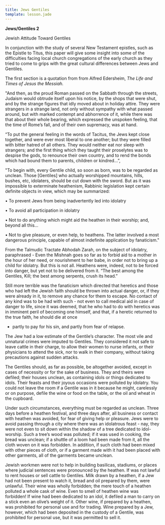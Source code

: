 ```yaml
---
title: Jews Gentiles
template: lesson.jade
---
```



**Jews/Gentiles 2**

Jewish Attitude Toward Gentiles

In conjunction with the study of several New Testament epistles, such as
the Epistle to Titus, this paper will give some insight into some of the
difficulties facing local church congregations of the early church as
they tried to come to grips with the great cultural differences between
Jews and Gentiles.

The first section is a quotation from from Alfred Edersheim, *The Life
and Times of Jesus the Messiah.*

"And then, as the proud Roman passed on the Sabbath through the streets,
Judaism would obtrude itself upon his notice, by the shops that were
shut, and by the strange figures that idly moved about in holiday
attire. They were strangers in a strange land, not only without sympathy
with what passed around, but with marked contempt and abhorrence of it,
while there was that about their whole bearing, which expressed the
unspoken feeling, that the time of Rome’s fall, and of their own
supremacy, was at hand.

“To put the general feeling in the words of Tacitus, the Jews kept close
together, and were ever most liberal to one another; but they were
filled with bitter hatred of all others. They would neither eat nor
sleep with strangers; and the first thing which they taught their
proselytes was to despise the gods, to renounce their own country, and
to rend the bonds which had bound them to parents, children or
kindred…”,

"To begin with, every Gentile child, so soon as born, was to be regarded
as unclean. Those [Gentiles] who actually worshipped mountains, hills,
bushes, etc, idolaters, should be cut down with the sword. But as it was
impossible to exterminate heathenism, Rabbinic legislation kept certain
definite objects in view, which may be summarized:

• To prevent Jews from being inadvertently led into idolatry

• To avoid all participation in idolatry

• Not to do anything which might aid the heathen in their worship; and,
beyond all this…

• Not to give pleasure, or even help, to heathens. The latter involved a
most dangerous principle, capable of almost indefinite application by
fanaticism."

From the Talmudic Tractate Abhodah Zarah, on the subject of idolatry,
paraphrased - Even the Mishnah goes so far as to forbid aid to a mother
in the hour of her need, or nourishment to her babe, in order not to
bring up a child for idolatry. But this is not all. Heathens were,
indeed, not to be forced into danger, but yet not to be delivered from
it. “The best among the Gentiles, Kill; the best among serpents, crush
its head.”

Still more terrible was the fanaticism which directed that heretics and
those who had left the Jewish faith should be thrown into actual danger,
or, if they were already in it, to remove any chance for them to escape.
No contact of any kind was to be had with such - not even to call
medical aid in case of danger to life, since it was deemed, that he who
had to do with heretics was in imminent peril of becoming one himself,
and that, if a heretic returned to the true faith, he should die at once
- partly to pay for his sin, and partly from fear of relapse.

The Jew had a low estimate of the Gentile’s character. The most vile and
unnatural crimes were imputed to Gentiles. They considered it not safe
to leave cattle in their charge, to allow their women to nurse infants,
or their physicians to attend the sick, nor to walk in their company,
without taking precautions against sudden attacks.

The Gentiles should, as far as possible, be altogether avoided, except
in cases of necessity or for the sake of business. They and theirs were
defiled; their houses unclean, as containing idols or things dedicated
to idols. Their feasts and their joyous occasions were polluted by
idolatry. You could not leave the room if a Gentile was in it because he
might, carelessly or on purpose, defile the wine or food on the table,
or the oil and wheat in the cupboard.

Under such circumstances, everything must be regarded as unclean. Three
days before a heathen festival, and three days after, all business or
contact with heathen was avoided, for fear of giving help or pleasure.
Jews were to avoid passing through a city where there was an idolatrous
feast - nay, they were not even to sit down within the shadow of a tree
dedicated to idol-worship. Such a tree’s wood was polluted; if it was
used in cooking, the bread was unclean; if a shuttle of a loom had been
made from it, all the cloth woven on it was forbidden. In addition, if
such cloth had been mixed with other pieces of cloth, or if a garment
made with it had been placed with other garments, all of the garments
became unclean.

Jewish workmen were not to help in building basilicas, stadiums, or
places where judicial sentences were pronounced by the heathen. If was
not lawful to rent houses or sell cattle to Gentiles. Milk drawn by a
heathen, if a Jew had not been present to watch it, bread and oil
prepared by them, were unlawful. Their wine was wholly forbidden; the
mere touch of a heathen polluted a whole cask of wine. Even to smell of
heathen wine was forbidden! If wine had been dedicated to an idol, it
defiled a man to carry on a stick even an olive’s weight of it. Other
wine, if prepared by a heathen, was prohibited for personal use and for
trading. Wine prepared by a Jew, however, which had been deposited in
the custody of a Gentile, was prohibited for personal use, but it was
permitted to sell it.

